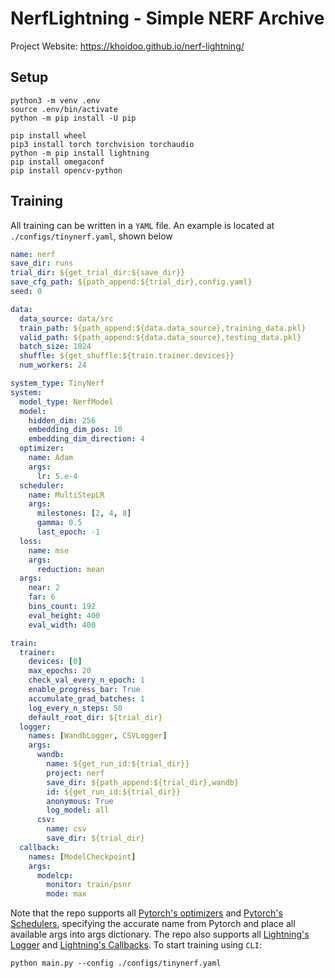 # NerfLightning - Simple NERF Archive
Project Website: https://khoidoo.github.io/nerf-lightning/

## Setup
```
python3 -m venv .env
source .env/bin/activate
python -m pip install -U pip

pip install wheel
pip3 install torch torchvision torchaudio
python -m pip install lightning
pip install omegaconf
pip install opencv-python
```

## Training
All training can be written in a ```YAML``` file. An example is located at ```./configs/tinynerf.yaml```, shown below
```yaml
name: nerf
save_dir: runs
trial_dir: ${get_trial_dir:${save_dir}}
save_cfg_path: ${path_append:${trial_dir},config.yaml}
seed: 0

data:
  data_source: data/src
  train_path: ${path_append:${data.data_source},training_data.pkl}
  valid_path: ${path_append:${data.data_source},testing_data.pkl}
  batch_size: 1024
  shuffle: ${get_shuffle:${train.trainer.devices}}
  num_workers: 24

system_type: TinyNerf
system:
  model_type: NerfModel
  model:
    hidden_dim: 256
    embedding_dim_pos: 10
    embedding_dim_direction: 4
  optimizer:
    name: Adam
    args:
      lr: 5.e-4
  scheduler:
    name: MultiStepLR
    args:
      milestones: [2, 4, 8]
      gamma: 0.5
      last_epoch: -1
  loss: 
    name: mse
    args:
      reduction: mean
  args:
    near: 2
    far: 6
    bins_count: 192
    eval_height: 400
    eval_width: 400

train:
  trainer:
    devices: [0]
    max_epochs: 20
    check_val_every_n_epoch: 1
    enable_progress_bar: True
    accumulate_grad_batches: 1
    log_every_n_steps: 50
    default_root_dir: ${trial_dir}
  logger:
    names: [WandbLogger, CSVLogger]
    args:
      wandb:
        name: ${get_run_id:${trial_dir}}
        project: nerf
        save_dir: ${path_append:${trial_dir},wandb}
        id: ${get_run_id:${trial_dir}}
        anonymous: True
        log_model: all
      csv:
        name: csv
        save_dir: ${trial_dir}
  callback:
    names: [ModelCheckpoint]
    args:
      modelcp:
        monitor: train/psnr
        mode: max
```
Note that the repo supports all [Pytorch's optimizers](https://pytorch.org/docs/stable/optim.html) and [Pytorch's Schedulers](https://pytorch.org/docs/stable/optim.html#module-torch.optim.lr_scheduler), specifying the accurate name from Pytorch and place all available args into args dictionary. The repo also supports all [Lightning's Logger](https://lightning.ai/docs/pytorch/stable/extensions/logging.html) and [Lightning's Callbacks](https://lightning.ai/docs/pytorch/stable/extensions/callbacks.html). To start training using ```CLI```:
```
python main.py --config ./configs/tinynerf.yaml
```
